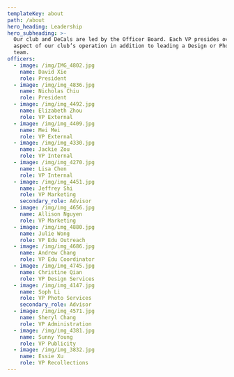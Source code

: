 ```yaml
---
templateKey: about
path: /about
hero_heading: Leadership
hero_subheading: >-
  Our club and DeCals are led by the Officer Board. Each VP presides over an
  aspect of our club’s operation in addition to leading a Design or Photography
  team.
officers:
  - image: /img/IMG_4802.jpg
    name: David Xie
    role: President
  - image: /img/img_4836.jpg
    name: Nicholas Chiu
    role: President
  - image: /img/img_4492.jpg
    name: Elizabeth Zhou
    role: VP External
  - image: /img/img_4409.jpg
    name: Mei Mei
    role: VP External
  - image: /img/img_4330.jpg
    name: Jackie Zou
    role: VP Internal
  - image: /img/img_4270.jpg
    name: Lisa Chen
    role: VP Internal
  - image: /img/img_4451.jpg
    name: Jeffrey Shi
    role: VP Marketing
    secondary_role: Advisor
  - image: /img/img_4656.jpg
    name: Allison Nguyen
    role: VP Marketing
  - image: /img/img_4880.jpg
    name: Julie Wong
    role: VP Edu Outreach
  - image: /img/img_4686.jpg
    name: Andrew Chang
    role: VP Edu Coordinator
  - image: /img/img_4745.jpg
    name: Christine Qian
    role: VP Design Services
  - image: /img/img_4147.jpg
    name: Soph Li
    role: VP Photo Services
    secondary_role: Advisor
  - image: /img/img_4571.jpg
    name: Sheryl Chang
    role: VP Administration
  - image: /img/img_4381.jpg
    name: Sunny Young
    role: VP Publicity
  - image: /img/img_3832.jpg
    name: Essie Xu
    role: VP Recollections
---
```


